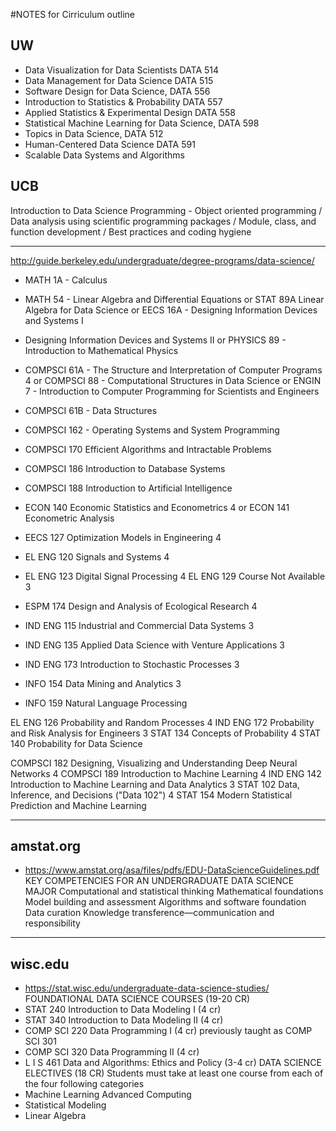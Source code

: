 #NOTES for  Cirriculum outline

## UW

- Data Visualization for Data Scientists	DATA 514
- Data Management for Data Science	DATA 515
- Software Design for Data Science, DATA 556
- Introduction to Statistics & Probability	DATA 557
- Applied Statistics & Experimental Design	DATA 558
- Statistical Machine Learning for Data Science, DATA 598
- Topics in Data Science, DATA 512
- Human-Centered Data Science	DATA 591
- Scalable Data Systems and Algorithms



## UCB

Introduction to Data Science Programming - Object oriented programming  /  Data analysis using scientific programming packages  /  Module, class, and function development  /  Best practices and coding hygiene

---

http://guide.berkeley.edu/undergraduate/degree-programs/data-science/
- MATH 1A - Calculus
- MATH 54	- Linear Algebra and Differential Equations
or STAT 89A	Linear Algebra for Data Science
or EECS 16A - Designing Information Devices and Systems I

- Designing Information Devices and Systems II
or PHYSICS 89 - Introduction to Mathematical Physics
- COMPSCI 61A - The Structure and Interpretation of Computer Programs	4
or COMPSCI 88 - Computational Structures in Data Science
or ENGIN 7 - Introduction to Computer Programming for Scientists and Engineers
- COMPSCI 61B - Data Structures

- COMPSCI 162	- Operating Systems and System Programming

- COMPSCI 170	Efficient Algorithms and Intractable Problems
- COMPSCI 186	Introduction to Database Systems
- COMPSCI 188	Introduction to Artificial Intelligence

- ECON 140	Economic Statistics and Econometrics	4
or ECON 141	Econometric Analysis
- EECS 127	Optimization Models in Engineering	4
- EL ENG 120	Signals and Systems	4
- EL ENG 123	Digital Signal Processing	4
EL ENG 129	Course Not Available	3
- ESPM 174	Design and Analysis of Ecological Research	4
- IND ENG 115	Industrial and Commercial Data Systems	3
- IND ENG 135	Applied Data Science with Venture Applications	3
- IND ENG 173	Introduction to Stochastic Processes	3
- INFO 154	Data Mining and Analytics	3
- INFO 159	Natural Language Processing


EL ENG 126	Probability and Random Processes	4
IND ENG 172	Probability and Risk Analysis for Engineers	3
STAT 134	Concepts of Probability	4
STAT 140	Probability for Data Science

COMPSCI 182	Designing, Visualizing and Understanding Deep Neural Networks	4
COMPSCI 189	Introduction to Machine Learning	4
IND ENG 142	Introduction to Machine Learning and Data Analytics	3
STAT 102	Data, Inference, and Decisions ("Data 102")	4
STAT 154	Modern Statistical Prediction and Machine Learning

---

## amstat.org

- https://www.amstat.org/asa/files/pdfs/EDU-DataScienceGuidelines.pdf
KEY COMPETENCIES FOR AN UNDERGRADUATE DATA SCIENCE MAJOR
 Computational and statistical thinking
 Mathematical foundations
 Model building and assessment
 Algorithms and software foundation
 Data curation
 Knowledge transference—communication and responsibility

---

## wisc.edu

- https://stat.wisc.edu/undergraduate-data-science-studies/
FOUNDATIONAL DATA SCIENCE COURSES (19-20 CR)
- STAT 240 Introduction to Data Modeling I (4 cr)
- STAT 340 Introduction to Data Modeling II (4 cr)
- COMP SCI 220 Data Programming I (4 cr) previously taught as COMP SCI 301
- COMP SCI 320 Data Programming II (4 cr)
- L I S 461 Data and Algorithms: Ethics and Policy (3-4 cr)
DATA SCIENCE ELECTIVES (18 CR)
Students must take at least one course from each of the four following categories 
- Machine Learning
Advanced Computing
- Statistical Modeling
- Linear Algebra 















